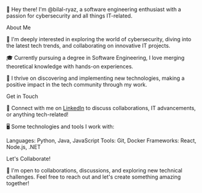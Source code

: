 👋 Hey there! I'm @bilal-ryaz, a software engineering enthusiast with a passion for cybersecurity and all things IT-related.

About Me

🌟 I'm deeply interested in exploring the world of cybersecurity, diving into the latest tech trends, and collaborating on innovative IT projects.

🎓 Currently pursuing a degree in Software Engineering, I love merging theoretical knowledge with hands-on experiences.

🚀 I thrive on discovering and implementing new technologies, making a positive impact in the tech community through my work.

Get in Touch

🔗 Connect with me on [LinkedIn](https://www.linkedin.com/in/muhammad-bilal-565203223/) to discuss collaborations, IT advancements, or anything tech-related!

🖥️ Some technologies and tools I work with:

Languages: Python, Java, JavaScript
Tools: Git, Docker
Frameworks: React, Node.js, .NET

Let's Collaborate!

🤝 I'm open to collaborations, discussions, and exploring new technical challenges. Feel free to reach out and let's create something amazing together!


<!---
bilal-ryaz/bilal-ryaz is a ✨ special ✨ repository because its `README.md` (this file) appears on your GitHub profile.
You can click the Preview link to take a look at your changes.
--->
